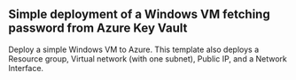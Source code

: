 ##  Simple deployment of a Windows VM fetching password from Azure Key Vault

Deploy a simple Windows VM  to Azure. This template also deploys a 
Resource group,
Virtual network (with one subnet),
Public IP,
and a Network Interface.
